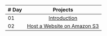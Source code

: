 |# Day | Projects                                                    |
|------|:---------------------------------------------------------:|
| 01  |  [Introduction](./README.md)|
| 02  |  [Host a Website on Amazon S3](./Host%20a%20Website%20on%20Amazon%20S3.md)|
